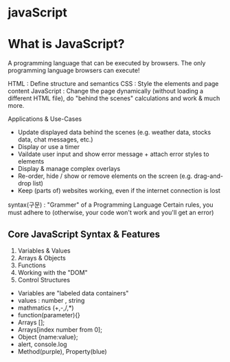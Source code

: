 # javaScript

# What is JavaScript?

A programming language that can be executed by browsers.
The only programming language browsers can execute!


HTML : Define structure and semantics
CSS : Style the elements and page content
JavaScript : 
Change the page dynamically (without loading a different HTML file),
do "behind the scenes" calculations and work & much more.

Applications & Use-Cases
- Update displayed data behind the scenes (e.g. weather data, stocks data, chat messages, etc.)
- Display or use a timer
- Vaildate user input and show error message + attach error styles to elements
- Display & manage complex overlays
- Re-order, hide / show or remove elements on the screen (e.g. drag-and-drop list)
- Keep (parts of) websites working, even if the internet connection is lost

syntax(구문) : "Grammer" of a Programming Language
Certain rules, you must adhere to (otherwise, your code won't work and you'll get an error)

## Core JavaScript Syntax & Features
1) Variables & Values
2) Arrays & Objects
3) Functions
4) Working with the "DOM"
5) Control Structures

- Variables are "labeled data containers"
- values : number , string
- mathmatics (+,-,/,*)
- function(parameter){}
- Arrays [];
- Arrays[index number from 0];
- Object {name:value};
- alert, console.log
- Method(purple), Property(blue)